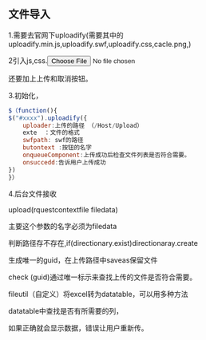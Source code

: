 ## 文件导入

1.需要去官网下uploadify(需要其中的uploadify.min.js,uploadify.swf,uploadify.css,cacle.png,)



2引入js,css.<input   type="file"  id="xxx"  name="xxxx" >

还要加上上传和取消按钮。

3.初始化，

```javascript
$（function(){  
$("#xxxx").uploadify({
	uploader:上传的路径 （/Host/Upload）
    exte  ：文件的格式
    swfpath: swf的路径
    butontext :按钮的名字
    onqueueComponent:上传成功后检查文件列表是否符合需要。
    onsuccedd:告诉用户上传成功
})
}）

```



4.后台文件接收

upload(rquestcontextfile filedata)

主要这个参数的名字必须为filedata

判断路径存不存在,if(directionary.exist)directionaray.create

生成唯一的guid，在上传路径中saveas保留文件



check (guid)通过唯一标示来查找上传的文件是否符合需要。

fileutil（自定义）将excel转为datatable，可以用多种方法

datatable中查找是否有所需要的列，

如果正确就会显示数据，错误让用户重新传。

